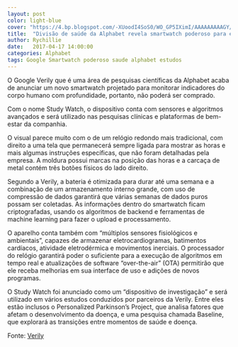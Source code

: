 ```yaml
---
layout: post
color: light-blue
cover: "https://4.bp.blogspot.com/-XUoodI4SoS0/WO_GP5IXimI/AAAAAAAAAGY/1i25kL6T8sIvwtC0ARUJ41om-jH717O2wCPcB/s1600/Study%2BWatch.jpg"
title:  "Divisão de saúde da Alphabet revela smartwatch poderoso para estudos"
author: Rychillie
date:   2017-04-17 14:00:00
categories: Alphabet
tags: Google Smartwatch poderoso saude alphabet estudos
---
```

O Google Verily que é uma área de pesquisas científicas da Alphabet acaba de anunciar um novo smartwatch projetado para monitorar indicadores do corpo humano com profundidade, portanto, não poderá ser comprado.

Com o nome Study Watch, o dispositivo conta com sensores e algoritmos avançados e será utilizado nas pesquisas clínicas e plataformas de bem-estar da companhia.

O visual parece muito com o de um relógio redondo mais tradicional, com direito a uma tela que permanecerá sempre ligada para mostrar as horas e mais algumas instruções específicas, que não foram detalhadas pela empresa. A moldura possui marcas na posição das horas e a carcaça de metal contém três botões físicos do lado direito.

Segundo a Verily, a bateria é otimizada para durar até uma semana e a combinação de um armazenamento interno grande, com uso de compressão de dados garantirá que várias semanas de dados puros possam ser coletadas. As informações dentro do smartwatch ficam criptografadas, usando os algoritmos de backend e ferramentas de machine learning para fazer o upload e processamento.

O aparelho conta também com “múltiplos sensores fisiológicos e ambientais”, capazes de armazenar eletrocardiogramas, batimentos cardíacos, atividade eletrodérmica e movimentos inerciais. O processador do relógio garantirá poder o suficiente para a execução de algoritmos em tempo real e atualizações de software “over-the-air” (OTA) permitirão que ele receba melhorias em sua interface de uso e adições de novos programas.

O Study Watch foi anunciado como um “dispositivo de investigação” e será utilizado em vários estudos conduzidos por parceiros da Verily. Entre eles estão inclusos o Personalized Parkinson’s Project, que analisa fatores que afetam o desenvolvimento da doença, e uma pesquisa chamada Baseline, que explorará as transições entre momentos de saúde e doença.

Fonte: <a href="https://blog.verily.com/2017/04/introducing-verily-study-watch.html?m=1">Verily</a>

<script async src="//pagead2.googlesyndication.com/pagead/js/adsbygoogle.js"></script>
<!-- Final_texto_okgnow -->
<ins class="adsbygoogle"
     style="display:block"
     data-ad-client="ca-pub-7837358846130941"
     data-ad-slot="9265933715"
     data-ad-format="auto"></ins>
<script>
(adsbygoogle = window.adsbygoogle || []).push({});
</script>

